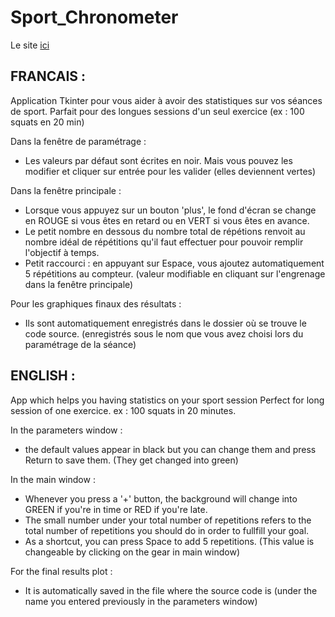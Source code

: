 # Sport_Chronometer

Le site [ici](https://clem-pat.github.io/Sport_Coach/sport_coach_html/)

## FRANCAIS : 

Application Tkinter pour vous aider à avoir des statistiques sur vos séances de sport.
Parfait pour des longues sessions d'un seul exercice (ex : 100 squats en 20 min)

Dans la fenêtre de paramétrage : 
 - Les valeurs par défaut sont écrites en noir. Mais vous pouvez les modifier et cliquer sur entrée pour les valider (elles deviennent vertes)
 
Dans la fenêtre principale : 
 - Lorsque vous appuyez sur un bouton 'plus', le fond d'écran se change en ROUGE si vous êtes en retard ou en VERT si vous êtes en avance. 
 - Le petit nombre en dessous du nombre total de répétions renvoit au nombre idéal de répétitions qu'il faut effectuer pour pouvoir remplir l'objectif à temps. 
 - Petit raccourci : en appuyant sur Espace, vous ajoutez automatiquement 5 répétitions au compteur. (valeur modifiable en cliquant sur l'engrenage dans la fenêtre principale)
 
Pour les graphiques finaux des résultats :
 - Ils sont automatiquement enregistrés dans le dossier où se trouve le code source. (enregistrés sous le nom que vous avez choisi lors du paramétrage de la séance)


## ENGLISH : 

App which helps you having statistics on your sport session
Perfect for long session of one exercice. ex : 100 squats in 20 minutes.


In the parameters window :
 - the default values appear in black but you can change them and press Return to save them. (They get changed into green)


In the main window :
 - Whenever you press a '+' button, the background will change into GREEN if you're in time or RED if you're late.
 - The small number under your total number of repetitions refers to the total number of repetitions you should do in order to fullfill        your goal. 
 - As a shortcut, you can press Space to add 5 repetitions. (This value is changeable by clicking on the gear in main window)


For the final results plot :
 - It is automatically saved in the file where the source code is (under the name you entered previously in the parameters window)
 
